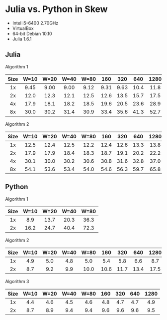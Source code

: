 Julia vs. Python in Skew
========================

+ Intel i5-6400 2.70GHz
+ VirtualBox
+ 64-bit Debian 10.10
+ Julia 1.6.1 

## Julia ##

Algorithm 1

| Size | W=10 | W=20 | W=40 | W=80 |  160 |  320 |  640 | 1280 |
|:----:|:----:|:----:|:----:|:----:|:----:|:----:|:----:|:----:|
|  1x  | 9.45 | 9.00 | 9.00 | 9.12 | 9.31 | 9.63 | 10.4 | 11.8 |
|  2x  | 12.0 | 12.3 | 12.1 | 12.5 | 12.6 | 13.5 | 15.7 | 17.5 |
|  4x  | 17.9 | 18.1 | 18.2 | 18.5 | 19.6 | 20.5 | 23.6 | 28.9 |
|  8x  | 30.0 | 30.2 | 31.4 | 30.9 | 33.4 | 35.6 | 41.3 | 52.7 |

Algorithm 2

| Size | W=10 | W=20 | W=40 | W=80 |  160 |  320 |  640 | 1280 |
|:----:|:----:|:----:|:----:|:----:|:----:|:----:|:----:|:----:|
|  1x  | 12.5 | 12.4 | 12.5 | 12.2 | 12.4 | 12.6 | 13.3 | 13.8 |
|  2x  | 17.9 | 17.9 | 18.4 | 18.3 | 18.7 | 19.1 | 20.2 | 22.2 |
|  4x  | 30.1 | 30.0 | 30.2 | 30.6 | 30.8 | 31.6 | 32.8 | 37.0 |
|  8x  | 54.1 | 53.6 | 53.4 | 54.0 | 54.6 | 56.3 | 59.7 | 65.8 |

## Python ##

Algorithm 1

| Size | W=10 | W=20 | W=40 | W=80 |
|:----:|:----:|:----:|:----:|:----:|
|  1x  |  8.9 | 13.7 | 20.3 | 36.3 |
|  2x  | 16.2 | 24.7 | 40.4 | 72.3 |

Algorithm 2

| Size | W=10 | W=20 | W=40 | W=80 |  160 |  320 |  640 | 1280 |
|:----:|:----:|:----:|:----:|:----:|:----:|:----:|:----:|:----:|
|  1x  |  4.9 |  5.0 |  4.8 |  5.0 |  5.4 |  5.8 |  6.6 |  8.7 |
|  2x  |  8.7 |  9.2 |  9.9 | 10.0 | 10.6 | 11.7 | 13.4 | 17.5 |

Algorithm 3

| Size | W=10 | W=20 | W=40 | W=80 |  160 |  320 |  640 | 1280 |
|:----:|:----:|:----:|:----:|:----:|:----:|:----:|:----:|:----:|
|  1x  |  4.4 |  4.6 |  4.5 |  4.6 |  4.8 |  4.7 |  4.7 |  4.9 | 
|  2x  |  8.7 |  8.9 |  9.4 |  9.4 |  9.6 |  9.6 |  9.6 |  9.5 |


